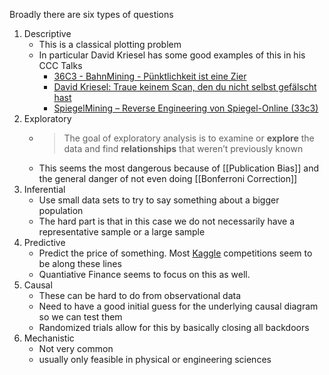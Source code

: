 Broadly there are six types of questions
1. Descriptive
	- This is a classical plotting problem
	- In particular David Kriesel has some good examples of this in his CCC Talks
		- [36C3 - BahnMining - Pünktlichkeit ist eine Zier](https://www.youtube.com/watch?v=0rb9CfOvojk)
		- [David Kriesel: Traue keinem Scan, den du nicht selbst gefälscht hast](https://www.youtube.com/watch?v=7FeqF1-Z1g0)
		- [SpiegelMining – Reverse Engineering von Spiegel-Online (33c3)](https://www.youtube.com/watch?v=-YpwsdRKt8Q)
2. Exploratory
	- >The goal of exploratory analysis is to examine or **explore** the data and find **relationships** that weren’t previously known
	- This seems the most dangerous because of [[Publication Bias]] and the general danger of not even doing [[Bonferroni Correction]]
3. Inferential
	- Use small data sets to try to say something about a bigger population
	- The hard part is that in this case we do not necessarily have a representative sample or a large sample
4. Predictive
	- Predict the price of something. Most [Kaggle](https://www.kaggle.com) competitions seem to be along these lines
	- Quantiative Finance seems to focus on this as well.
5. Causal
	- These can be hard to do from observational data
	- Need to have a good initial guess for the underlying causal diagram so we can test them
	- Randomized trials allow for this by basically closing all backdoors
6. Mechanistic
	- Not very common
	- usually only feasible in physical or engineering sciences

